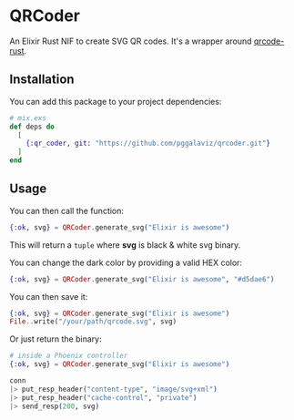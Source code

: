 # QRCoder

An Elixir Rust NIF to create SVG QR codes.
It's a wrapper around [qrcode-rust](https://github.com/kennytm/qrcode-rust).

## Installation

You can add this package to your project dependencies:

```elixir
# mix.exs
def deps do
  [
    {:qr_coder, git: "https://github.com/pggalaviz/qrcoder.git"}
  ]
end
```
## Usage

You can then call the function:

```elixir
{:ok, svg} = QRCoder.generate_svg("Elixir is awesome")
```
This will return a `tuple` where **svg** is black & white svg binary.

You can change the dark color by providing a valid HEX color:

```elixir
{:ok, svg} = QRCoder.generate_svg("Elixir is awesome", "#d5dae6")
```

You can then save it:

```elixir
{:ok, svg} = QRCoder.generate_svg("Elixir is awesome")
File..write("/your/path/qrcode.svg", svg)
```

Or just return the binary:

```elixir
# inside a Phoenix controller
{:ok, svg} = QRCoder.generate_svg("Elixir is awesome")

conn
|> put_resp_header("content-type", "image/svg+xml")
|> put_resp_header("cache-control", "private")
|> send_resp(200, svg)
```